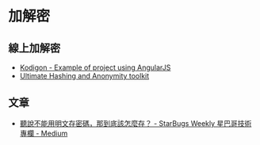 # 加解密

## 線上加解密
* [Kodigon - Example of project using AngularJS](http://www.yrezgui.com/kodigon/#/)
* [Ultimate Hashing and Anonymity toolkit](https://md5hashing.net/)


## 文章
* [聽說不能用明文存密碼，那到底該怎麼存？ - StarBugs Weekly 星巴哥技術專欄 - Medium](https://medium.com/starbugs/how-to-store-password-in-database-sefely-6b20f48def92)
